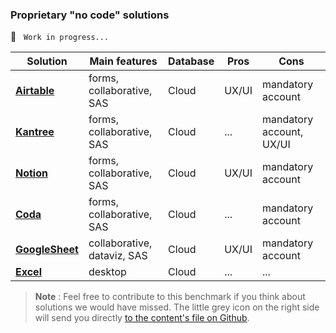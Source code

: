 ### Proprietary "no code" solutions

🚧  &nbsp; `Work in progress...`

| Solution                                             | Main features | Database | Pros | Cons |
| ---                                                  | ---           | ---      | ---  | --- |
| **[Airtable    ](airtable.com)**                     | forms, collaborative, SAS | Cloud | UX/UI | mandatory account |
| **[Kantree     ](https://kantree.io/)**              | forms, collaborative, SAS | Cloud | ... | mandatory account, UX/UI |
| **[Notion      ](notion.so)**                        | forms, collaborative, SAS | Cloud | UX/UI | mandatory account |
| **[Coda        ](https://coda.io/)**                 | forms, collaborative, SAS | Cloud | ... | mandatory account |
| **[GoogleSheet ](https://google.com/sheets/about/)** | collaborative, dataviz, SAS | Cloud | UX/UI | mandatory account |
| **[Excel       ](https://office.live.com/)**         | desktop | Cloud | ... | ... |

> **Note** : Feel free to contribute to this benchmark if you think about solutions we would have missed. The little grey icon on the right side will send you directly [to the content's file on Github](https://github.com/multi-coop/gitribute-documentation-content/blob/main/texts/benchmark/benchmark-comparisons-proprietary-en.md).
